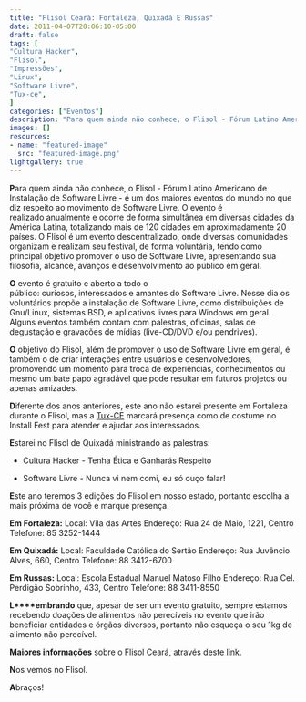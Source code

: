 ```yaml
---
title: "Flisol Ceará: Fortaleza, Quixadá E Russas"
date: 2011-04-07T20:06:10-05:00
draft: false
tags: [
"Cultura Hacker",
"Flisol",
"Impressões",
"Linux",
"Software Livre",
"Tux-ce",
]
categories: ["Eventos"]
description: "Para quem ainda não conhece, o Flisol - Fórum Latino Americano de Instalação de Software Livre - é um dos maiores eventos do mundo no que diz respeito ao movimento de Software Livre. O evento é realizado anualmente e ocorre de forma simultânea em diversas cidades da América Latina, totalizando mais de 120 cidades em aproximadamente 20 países. O Flisol é um evento descentralizado, onde diversas comunidades organizam e realizam seu festival, de forma voluntária, tendo como principal objetivo promover o uso de Software Livre, apresentando sua filosofia, alcance, avanços e desenvolvimento ao público em geral."
images: []
resources:
- name: "featured-image"
  src: "featured-image.png"
lightgallery: true
---
```

**P**ara quem ainda não conhece, o Flisol - Fórum Latino Americano de Instalação de Software Livre - é um dos maiores eventos do mundo no que diz respeito ao movimento de Software Livre. O evento é realizado anualmente e ocorre de forma simultânea em diversas cidades da América Latina, totalizando mais de 120 cidades em aproximadamente 20 países. O Flisol é um evento descentralizado, onde diversas comunidades organizam e realizam seu festival, de forma voluntária, tendo como principal objetivo promover o uso de Software Livre, apresentando sua filosofia, alcance, avanços e desenvolvimento ao público em geral.

<!--more-->

**O** evento é gratuito e aberto a todo o público: curiosos, interessados e amantes do Software Livre. Nesse dia os voluntários propõe a instalação de Software Livre, como distribuições de Gnu/Linux, sistemas BSD, e aplicativos livres para Windows em geral. Alguns eventos também contam com palestras, oficinas, salas de degustação e gravações de mídias (live-CD/DVD e/ou pendrives).

**O** objetivo do Flisol, além de promover o uso de Software Livre em geral, é também o de criar interações entre usuários e desenvolvedores, promovendo um momento para troca de experiências, conhecimentos ou mesmo um bate papo agradável que pode resultar em futuros projetos ou apenas amizades.

**D**iferente dos anos anteriores, este ano não estarei presente em Fortaleza durante o Flisol, mas a [Tux-CE](https://www.tux-ce.org/) marcará presença como de costume no Install Fest para atender e ajudar aos interessados.

**E**starei no Flisol de Quixadá ministrando as palestras:

* Cultura Hacker - Tenha Ética e Ganharás Respeito

* Software Livre - Nunca vi nem comi, eu só ouço falar!

**E**ste ano teremos 3 edições do Flisol em nosso estado, portanto escolha a mais próxima de você e marque presença.

**Em Fortaleza:**
Local: Vila das Artes
Endereço: Rua 24 de Maio, 1221, Centro
Telefone: 85 3252-1444

**Em Quixadá:**
Local: Faculdade Católica do Sertão
Endereço: Rua Juvêncio Alves, 660, Centro
Telefone: 88 3412-6700

**Em Russas:**
Local: Escola Estadual Manuel Matoso Filho
Endereço: Rua Cel. Perdigão Sobrinho, 433, Centro
Telefone: 88 3411-8550

**L****embrando** que, apesar de ser um evento gratuito, sempre estamos recebendo doações de alimentos não perecíveis no evento que irão beneficiar entidades e órgãos diversos, portanto não esqueça o seu 1kg de alimento não perecível.

**Maiores informações** sobre o Flisol Ceará, através [deste link](https://www.flisolce.com.br).

**N**os vemos no Flisol.

**A**braços!
